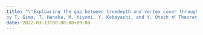 ```yaml
---
title: "\"Exploaring the gap between treedepth and vertex cover through vertex integrity\" \
by T. Gima, T. Hanaka, M. Kiyomi, Y. Kobayashi, and Y. Otach が Theoreteical Computer Science 誌に採択されました"
date: 2022-03-13T00:00:00+09:00
---
```


